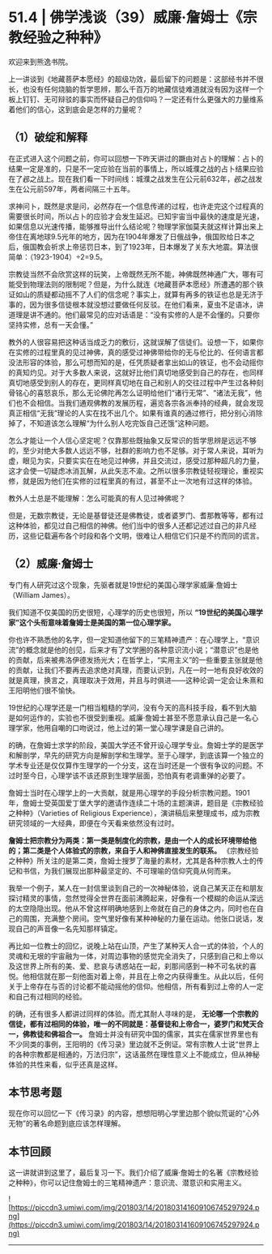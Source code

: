 # 51.4 | 佛学浅谈（39）威廉·詹姆士《宗教经验之种种》

欢迎来到熊逸书院。

上一讲谈到《地藏菩萨本愿经》的超级功效，最后留下的问题是：这部经书并不很长，也没有任何烧脑的哲学思辨，那么千百万的地藏信徒难道就没有因为这样一个板上钉钉、无可辩驳的事实而怀疑自己的信仰吗？一定还有什么更强大的力量维系着他们的信心，这到底会是怎样的力量呢？

## （1）破绽和解释

在正式进入这个问题之前，你可以回想一下昨天讲过的蹶由对占卜的理解：占卜的结果一定是准的，只是不一定应验在当前的事情上，所以城濮之战的占卜结果应验在了邲之战上。现在我们看一下时间线：城濮之战发生在公元前632年，邲之战发生在公元前597年，两者间隔三十五年。

求神问卜，既然是求是问，必然存在一个信息传递的过程，也许走完这个过程真的需要很长时间，所以占卜的应验才会发生延迟。已知宇宙当中最快的速度是光速，如果信息以光速传播，能够推导出什么结论呢？物理学家伽莫夫就这样计算出来上帝住在离地球9.5光年的地方，因为在1904年爆发了日俄战争，俄国败给日本之后，俄国教会祈求上帝惩罚日本，到了1923年，日本爆发了关东大地震。算法很简单：（1923-1904）÷2=9.5。

宗教徒当然不会欣赏这样的玩笑，上帝既然无所不能，神佛既然神通广大，哪有可能受到物理法则的限制呢？但是，为什么就连《地藏菩萨本愿经》所遭遇的那个铁证如山的质疑都动摇不了人们的信念呢？事实上，就算有再多的铁证也总是无济于事的，因为很多信徒根本就没想过要做任何反驳。在他们看来，夏虫不足语冰，讲道理是讲不通的。他们最常见的应对话语是：“没有实修的人是不会懂的。只要你坚持实修，总有一天会懂。”

教外的人很容易把这种话当成乏力的敷衍，这就误解了信徒们。设想一下，如果你在实修的过程里真的见过神佛，真的感受过神佛带给你的无与伦比的、任何语言都没法形容的体验，那么可想而知的是，任凭质疑者拿出如山的铁证，也不会动摇你的真知灼见。对于大多数人来说，这就好比他们真切地感受到自己的存在，也同样真切地感受到别人的存在，更同样真切地在自己和别人的交往过程中产生过各种刻骨铭心的喜怒哀乐，那么无论佛陀再怎么证明给他们“诸行无常”、“诸法无我”，他们也不会相信。当我们通观佛教的发展历程，遍览各宗各派奉持的经典，就会发现真正相信“无我”理论的人实在找不出几个。如果有谁真的通过修行，把分别心消除掉了，不知道该怎么理解“为什么别人吃完饭自己还饿”这种问题。

怎么才能让一个人信心坚定呢？仅靠那些既抽象又反常识的哲学思辨是远远不够的，至少对绝大多数人远远不够，社群的影响力也不足够。对于常人来说，耳听为虚，眼见为实，只要实实在在地见过神佛，并且交流过，感受过那种超凡的力量，这才会使一切疑虑冰消瓦解，从此矢志不渝。之所以很多宗教徒轻视理论，重视实修，就是因为他们在实修的过程里真的有过，甚至不止一次地有过这样的体验。

教外人士总是不能理解：怎么可能真的有人见过神佛呢？

但是，无数宗教徒，无论是基督徒还是佛教徒，或者婆罗门、耆那教等等，都有过这种体验，都见过自己相信的神佛。他们当中的很多人还都记述过自己的非凡经历，这些记载遍布各个时段和各个文明，很难让人相信它们只是不约而同的谎言。

## （2）威廉·詹姆士

专门有人研究过这个现象，先驱者就是19世纪的美国心理学家威廉·詹姆士（William James）。

我们知道不仅美国的历史很短，心理学的历史也很短，所以 **“19世纪的美国心理学家”这个头衔意味着詹姆士是美国的第一位心理学家。**

你也许不熟悉他的名字，但一定知道他留下的三笔精神遗产：在心理学上，“意识流”的概念就是他的创见，后来才有了文学圈的各种意识流小说；“潜意识”也是他的贡献，后来被弗洛伊德发扬光大；在哲学上，“实用主义”的一些重要主张就是他的贡献，让我们不要再去追求绝对真理，而要认识到，凡在一时一地有良好收效的就是真理，换言之，真理取决于效用，并且与时俱进——这种论调一定会让朱熹和王阳明他们很不愉快。

19世纪的心理学还是一门相当粗糙的学问，没有今天的高科技手段，看不到大脑是如何运作的，实验也不很受到重视。威廉·詹姆士甚至不愿意承认自己是一名心理学家，他用自嘲的口吻说过，他上过的第一堂心理学课是自己讲的。

的确，在詹姆士求学的阶段，美国大学还不曾开设心理学专业。詹姆士学的是医学和解剖学，早先的研究方向是解剖学和生理学。至于心理学，到底该算一个独立的学术专业还是仅仅算作生理学的一个分支，这在当时还是一个很有争议的问题。不过时至今日，心理学该不该还原到生理学层面，恐怕真有老调重弹的必要了。

詹姆士当时在心理学上的一大贡献，就是用心理学的手段分析宗教问题。1901年，詹姆士受英国爱丁堡大学的邀请作连续二十场的主题演讲，题目是《宗教经验之种种》（Varieties of Religious Experience），演讲稿后来整理成书，成为宗教研究领域的一大经典，即便在今天看来依然没有过时。

 **詹姆士把宗教分为两类：第一类是制度化的宗教，是由一个人的成长环境带给他的；第二类是个人体验式的宗教，来自于人和神佛直接发生的联系。** 《宗教经验之种种》所关注的是第二类，詹姆士搜罗了海量的素材，尤其是各种宗教人士的传记和书信，为我们展现出那种最坚定的、不可理喻的信仰究竟从何而来。

我举一个例子，某人在一封信里谈到自己的一次神秘体验，说自己某天正在和朋友探讨精灵的事情，忽然觉得全世界在面前沸腾起来，好像有一个模糊的命运从深远的太空隐隐出现。他从不曾这样明确地感到上帝就在自己的身体之内，同时也在自己的周围，充满整个房间。空气里好像有某种神秘的力量在运动。他张口说话，发现自己的声音像一名先知那样镇定。

再比如一位教士的回忆，说晚上站在山顶，产生了某种天人合一式的体验，个人的灵魂和无垠的宇宙融为一体，对周边事物的感觉完全消失了，只感到自己和上帝以及这世界上所有的美、爱、悲哀与诱惑站在一起，刹那间感到一种不可名状的喜悦。他相信就在那一刻他面对着上帝，并且在上帝之内获得重生。从此以后，任何关于上帝存在与否的讨论都不能动摇他的信仰。他相信，所有看到过上帝的人一定和自己有过相同的经验。

的确，还有很多人都讲过同样的体验。而尤其耐人寻味的是， **无论哪一个宗教的信徒，都有过相同的体验，唯一的不同就是：基督徒和上帝合一，婆罗门和梵天合一，佛教徒和佛祖合一。** 詹姆士并没有研究中国的儒家，其实在儒家世界里也有不少同类的事例，王阳明的《传习录》里边就不乏例证。常有宗教人士说“世界上的各种宗教都是相通的，万法归宗”，这话虽然在理性意义上不能成立，但从神秘体验的共性来看，似乎还真是这样。

## 本节思考题

现在你可以回忆一下《传习录》的内容，想想阳明心学里边那个貌似荒诞的“心外无物”的著名命题到底应该怎样理解。

## 本节回顾

这一讲就讲到这里了，最后复习一下。我们介绍了威廉·詹姆士的名著《宗教经验之种种》，你可以记住詹姆士的三笔精神遗产：意识流、潜意识和实用主义。

![https://piccdn3.umiwi.com/img/201803/14/201803141609106745297924.png](https://piccdn3.umiwi.com/img/201803/14/201803141609106745297924.png)

---
